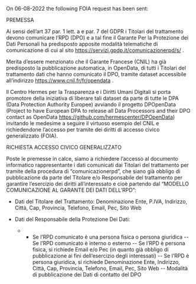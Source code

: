 On 06-08-2022 the following FOIA request has been sent:

PREMESSA

Ai sensi dell’art 37 par. 1 lett. a e par. 7 del GDPR i Titolari del trattamento devono comunicare l’RPD (DPO) e a tal fine il Garante Per la Protezione dei Dati Personali ha predisposto apposite modalità telematiche di comunicazione di cui al sito https://servizi.gpdp.it/comunicazionerpd/s/ .

Merita d’essere menzionato che il Garante Francese (CNIL) ha già predisposto la pubblicazione automatica, in OpenData, di tutti i Titolari del trattamento dati che hanno comunicato il DPO, tramite dataset accessibile all’indirizzo https://www.cnil.fr/fr/opendata .

Il Centro Hermes per la Trasparenza e i Diritti Umani Digitali si porta promotore della iniziativa di liberare tali dataset da parte di tutte le DPA (Data Protection Authority Europee) avviando il progetto DPOpenData (Project to have European DPA to release all Data Processors and their DPO contact as OpenData https://github.com/hermescenter/DPOpenData) invitando le medesime a seguire il virtuoso esempio del CNIL e richiedendone l’accesso per tramite dei diritti di accesso civico generalizzato (FOIA).

RICHIESTA ACCESSO CIVICO GENERALIZZATO

Poste le premesse in calce, siamo a richiedere l’accesso al documento informatico rappresentante i dati comunicati dai Titolari del trattamento per tramite della procedura di “comunicazionerpd”, che siano già obbligo di pubblicazione da parte del Titolare e/o Responsabile del trattamento per garantire l’esercizio dei diritti all’interessato e cioè partendo dal “MODELLO COMUNICAZIONE AL GARANTE DEI DATI DELL’RPD”:

- Dati del Titolare del Trattamento: Denominazione Ente, P.IVA, Indirizzo, Città, Cap, Provincia, Telefono, Email, Pec, Sito Web

- Dati del Responsabile della Protezione Dei Dati: 
  - - Se l’RPD comunicato è una persona fisica o persona giuridica
-- Se l’RPD comunicato è interno o esterno
-- Se l’RPD è persona fisica, si richiede Email e/o Pec (in quanto già obbligo di pubblicazione ai fini dell’esercizio degli interessati)
-- Se l’RPD è persona giuridica, si richiede Denominazione Ente, Indirizzo, Città, Cap, Provincia, Telefono, Email, Pec, Sito Web
-- Modalità di pubblicazione dei Dati di contatto del DPO
